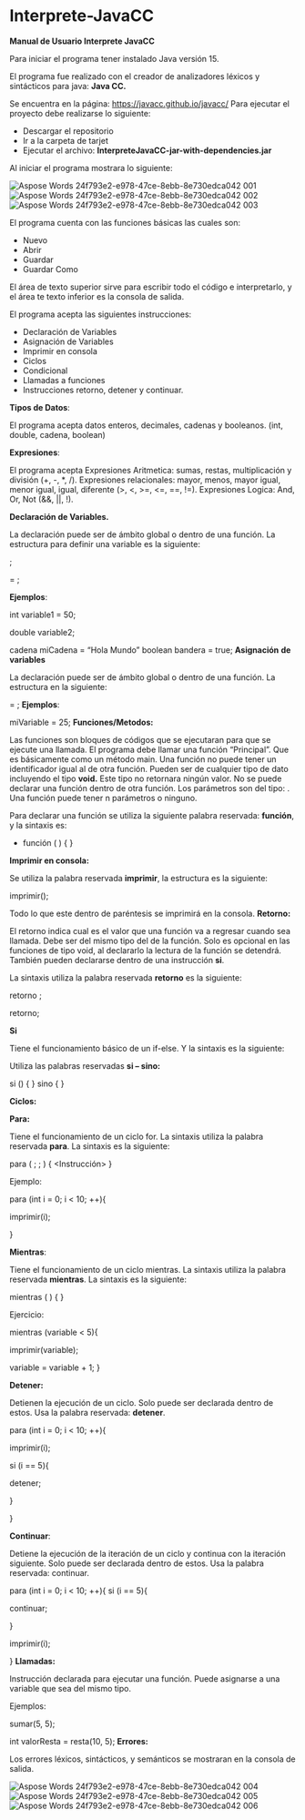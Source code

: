 # Interprete-JavaCC

**Manual de Usuario Interprete JavaCC** 

Para iniciar el programa tener instalado Java versión 15. 

El programa fue realizado con el creador de analizadores léxicos y sintácticos para java: **Java CC.** 

Se encuentra en la página: https://javacc.github.io/javacc/ Para ejecutar el proyecto debe realizarse lo siguiente: 

- Descargar el repositorio 
- Ir a la carpeta de tarjet 
- Ejecutar el archivo: **InterpreteJavaCC-jar-with-dependencies.jar** 

Al  iniciar  el  programa  mostrara  lo  siguiente: 

![Aspose Words 24f793e2-e978-47ce-8ebb-8e730edca042 001](https://user-images.githubusercontent.com/68717439/196808335-be6676a6-129c-4267-92c6-69b138238602.png)
![Aspose Words 24f793e2-e978-47ce-8ebb-8e730edca042 002](https://user-images.githubusercontent.com/68717439/196808359-e1f42d34-aa6b-49e7-a47f-d2a033287160.png)
![Aspose Words 24f793e2-e978-47ce-8ebb-8e730edca042 003](https://user-images.githubusercontent.com/68717439/196808369-992e4f41-8987-49b1-abe8-4c85d7bf69c2.png)

El programa cuenta con las funciones básicas las cuales son: 

- Nuevo 
- Abrir 
- Guardar 
- Guardar Como 

El área de texto superior sirve para escribir todo el código e interpretarlo, y el área te texto inferior es la consola de salida. 

El programa acepta las siguientes instrucciones: 

- Declaración de Variables 
- Asignación de Variables 
- Imprimir en consola 
- Ciclos 
- Condicional 
- Llamadas a funciones 
- Instrucciones retorno, detener y continuar. 

**Tipos de Datos**: 

El  programa  acepta  datos  enteros,  decimales,  cadenas  y  booleanos.  (int, double, cadena, boolean) 

**Expresiones**:  

El programa acepta Expresiones Aritmetica: sumas, restas, multiplicación y división (+, -, \*, /). Expresiones relacionales:  mayor, menos, mayor igual, menor igual, igual, diferente (>, <, >=, <=, ==, !=). Expresiones Logica: And, Or, Not (&&, ||, !). 

**Declaración de Variables.** 

La  declaración  puede  ser  de  ámbito  global  o  dentro  de  una  función.  La estructura para definir una variable es la siguiente: 

<Tipo> <ID>; 

<Tipo> <ID> = <Expresion>; 

**Ejemplos**: 

int variable1 = 50; 

double variable2; 

cadena miCadena = “Hola Mundo” boolean bandera = true; **Asignación** **de variables** 

La  declaración  puede  ser  de  ámbito  global  o  dentro  de  una  función.  La estructura en la siguiente: 

<Identificador> = <Expresion>; **Ejemplos**: 

miVariable = 25; **Funciones/Metodos:** 

Las funciones son bloques de códigos que se ejecutaran para que se ejecute una  llamada.  El  programa  debe  llamar  una  función  “Principal”.  Que  es básicamente  como  un  método  main.  Una  función  no  puede  tener  un identificador igual al de otra función. Pueden ser de cualquier tipo de dato incluyendo el tipo **void.** Este tipo no retornara ningún valor. No se puede declarar una función dentro de otra función. Los parámetros son del tipo: <Tipo> <Identificador>. Una función puede tener n parámetros o ninguno. 

Para declarar una función se utiliza la siguiente palabra reservada: **función**, y la sintaxis es: 

- función <Tipo> <Identificador> ( <Parametros> ) { <Instrucciones> } 

**Imprimir en consola:** 

Se utiliza la palabra reservada **imprimir**, la estructura es la siguiente: 

imprimir(<Expresion>); 

Todo lo que este dentro de paréntesis se imprimirá en la consola. **Retorno:** 

El retorno indica cual es el valor que una función va a regresar cuando sea llamada. Debe ser del mismo tipo del de la función. Solo es opcional en las funciones de tipo void, al declararlo la lectura de la función se detendrá. También pueden declararse dentro de una instrucción **si**. 

La sintaxis utiliza la palabra reservada **retorno** es la siguiente:  

retorno <Expresion>; 

retorno; 

**Si** 

Tiene el funcionamiento básico de un if-else. Y la sintaxis es la siguiente:  

Utiliza las palabras reservadas **si – sino:** 

si (<Expresion>) { <Instrucciones> } sino { <Instrucciones> } 

**Ciclos:** 

**Para:** 

Tiene el funcionamiento de un ciclo for. La sintaxis utiliza la palabra reservada **para**. La sintaxis es la siguiente:  

para ( <Declaracion>; <Expresion>; <Iteracion>) { <Instrucción> } 

Ejemplo: 

para (int i = 0; i < 10; ++){ 

imprimir(i); 

} 

**Mientras**: 

Tiene el funcionamiento de un ciclo mientras. La sintaxis utiliza la palabra reservada **mientras**. La sintaxis es la siguiente: 

mientras ( <Expresion> ) { <Instrucciones> } 

Ejercicio:  

mientras (variable < 5){ 

imprimir(variable); 

variable = variable + 1; } 

**Detener:** 

Detienen la ejecución de un ciclo. Solo puede ser declarada dentro de estos. Usa la palabra reservada: **detener**. 

para (int i = 0; i < 10; ++){ 

imprimir(i); 

si (i == 5){ 

detener; 

} 

} 

**Continuar**:  

Detiene la ejecución de la iteración de un ciclo y continua con la iteración siguiente. Solo puede ser declarada dentro de estos. Usa la palabra reservada: continuar. 

para (int i = 0; i < 10; ++){ si (i == 5){ 

continuar; 

} 

imprimir(i); 

}       **Llamadas:** 

Instrucción  declarada  para  ejecutar  una  función.  Puede  asignarse  a  una variable que sea del mismo tipo. 

Ejemplos: 

sumar(5, 5); 

int valorResta = resta(10, 5);  **Errores:** 

Los errores léxicos, sintácticos, y semánticos se mostraran en la consola de salida. 

![Aspose Words 24f793e2-e978-47ce-8ebb-8e730edca042 004](https://user-images.githubusercontent.com/68717439/196808458-bb1b7afd-59b5-4296-9ec8-11f839a04832.png)
![Aspose Words 24f793e2-e978-47ce-8ebb-8e730edca042 005](https://user-images.githubusercontent.com/68717439/196808473-794190a5-ceb4-4287-a456-a340db27c643.png)
![Aspose Words 24f793e2-e978-47ce-8ebb-8e730edca042 006](https://user-images.githubusercontent.com/68717439/196808478-f891dc01-91e3-4744-b668-688a60fb302a.png)


